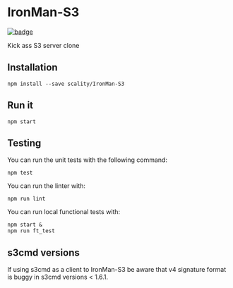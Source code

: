 # IronMan-S3

[![badge][badge]](https://ci.ironmann.io/gh/scality/IronMan-S3/tree/master)

Kick ass S3 server clone

## Installation

```shell
npm install --save scality/IronMan-S3
```

## Run it

```shell
npm start
```

## Testing

You can run the unit tests with the following command:

```shell
npm test
```

You can run the linter with:

```shell
npm run lint
```

You can run local functional tests with:

```shell
npm start &
npm run ft_test
```

## s3cmd versions

If using s3cmd as a client to IronMan-S3 be aware that v4 signature format
is buggy in s3cmd versions < 1.6.1.

[badge]: https://ci.ironmann.io/gh/scality/IronMan-S3.svg?style=shield&circle-token=83d0efd99242ca1bc15703b02d2beb72a77aadf2

